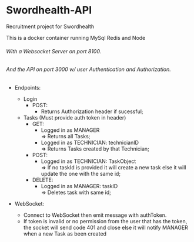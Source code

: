 # Swordhealth-API


Recruitment project for Swordhealth

This is a docker container running MySql Redis and Node

<h6> With a Websocket Server on port 8100. </h6>
<h6> And the API on port 3000 w/ user Authentication and Authorization.</h6>

* Endpoints:
  * Login
    - POST:
      * Returns Authorization header if sucessful;
  * Tasks (Must provide auth token in header)
    - GET: 
       - Logged in as MANAGER <br>  => Returns all Tasks;
       - Logged in as TECHNICIAN: technicianID <br> => Returns Tasks created by that Technician;
    - POST:
       - Logged in as TECHNICIAN: TaskObject <br> => If no taskId is provided it will create a new task else it will update the one with the same id;
    - DELETE:
       - Logged in as MANAGER: taskID <br> => Deletes task with same id;

* WebSocket:
   - Connect to WebSocket then emit message with authToken.
   - If token is invalid or no permission from the user that has the token, the socket will send code 401 and close else it will notify MANAGER when a new Task as been created
